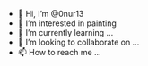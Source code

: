 - 👋 Hi, I’m @0nur13
- 👀 I’m interested in painting
- 🌱 I’m currently learning ...
- 💞️ I’m looking to collaborate on ...
- 📫 How to reach me ...

<!---
0nur13/0nur13 is a ✨ special ✨ repository because its `README.md` (this file) appears on your GitHub profile.
You can click the Preview link to take a look at your changes.
--->
